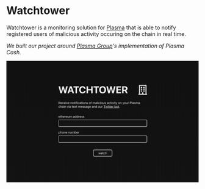 # Watchtower

Watchtower is a monitoring solution for [Plasma](https://medium.com/@argongroup/ethereum-plasma-explained-608720d3c60e) that is able to notify registered users of malicious activity occuring on the chain in real time.

*We built our project around [Plasma Group](https://plasma.group)'s implementation of Plasma Cash.*

![Watchtower screenshot](docs/main.png?raw=true)
